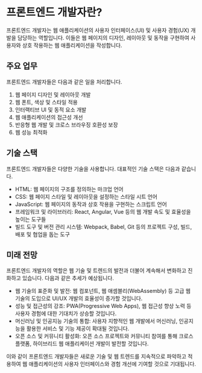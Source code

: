 # 프론트엔드 개발자란?

프론트엔드 개발자는 웹 애플리케이션의 사용자 인터페이스(UI) 및 사용자 경험(UX) 개발을 담당하는 역할입니다. 이들은 웹 페이지의 디자인, 레이아웃 및 동작을 구현하여 사용자와 상호 작용하는 웹 애플리케이션을 작성합니다.

## 주요 업무

프론트엔드 개발자들은 다음과 같은 일을 처리합니다.

1. 웹 페이지 디자인 및 레이아웃 개발
2. 웹 폰트, 색상 및 스타일 적용
3. 인터랙티브 UI 및 동적 요소 개발
4. 웹 애플리케이션의 접근성 개선
5. 반응형 웹 개발 및 크로스 브라우징 호환성 보장
6. 웹 성능 최적화

## 기술 스택

프론트엔드 개발자들은 다양한 기술을 사용합니다. 대표적인 기술 스택은 다음과 같습니다.

- HTML: 웹 페이지의 구조를 정의하는 마크업 언어
- CSS: 웹 페이지 스타일 및 레이아웃을 설정하는 스타일 시트 언어
- JavaScript: 웹 페이지의 동작과 상호 작용을 구현하는 스크립트 언어
- 프레임워크 및 라이브러리: React, Angular, Vue 등의 웹 개발 속도 및 효율성을 높이는 도구들
- 빌드 도구 및 버전 관리 시스템: Webpack, Babel, Git 등의 프로젝트 구성, 빌드, 배포 및 협업을 돕는 도구

## 미래 전망

프론트엔드 개발자의 역할은 웹 기술 및 트렌드의 발전과 더불어 계속해서 변화하고 진화하고 있습니다. 다음과 같은 추세가 예상됩니다.

- 웹 기술의 표준화 및 발전: 웹 컴포넌트, 웹 애셈블리(WebAssembly) 등 고급 웹 기술의 도입으로 UI/UX 개발의 효율성이 증가할 것입니다.
- 성능 및 접근성의 강조: PWA(Progressive Web Apps), 웹 접근성 향상 노력 등 사용자 경험에 대한 기대치가 상승할 것입니다.
- 머신러닝 및 인공지능 기술의 통합: 사용자 지향적인 웹 개발에서 머신러닝, 인공지능을 활용한 서비스 및 기능 제공이 확대될 것입니다.
- 오픈 소스 및 커뮤니티 활성화: 오픈 소스 프로젝트와 커뮤니티 참여를 통해 크로스 플랫폼, 하이브리드 웹 애플리케이션 개발이 발전할 것입니다.

이와 같이 프론트엔드 개발자들은 새로운 기술 및 웹 트렌드를 지속적으로 파악하고 적용하여 웹 애플리케이션의 사용자 인터페이스와 경험 개선에 기여할 것으로 기대됩니다.
